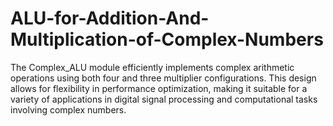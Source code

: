 # ALU-for-Addition-And-Multiplication-of-Complex-Numbers
The Complex_ALU module efficiently implements complex arithmetic operations 
using both four and three multiplier configurations. This design allows for flexibility in 
performance optimization, making it suitable for a variety of applications in digital 
signal processing and computational tasks involving complex numbers.
